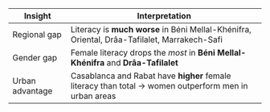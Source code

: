 | Insight         | Interpretation                                                                                        |
| --------------- | ----------------------------------------------------------------------------------------------------- |
| Regional gap    | Literacy is **much worse** in Béni Mellal-Khénifra, Oriental, Drâa-Tafilalet, Marrakech-Safi          |
| Gender gap      | Female literacy drops the *most* in **Béni Mellal-Khénifra** and **Drâa-Tafilalet**                   |
| Urban advantage | Casablanca and Rabat have **higher** female literacy than total → women outperform men in urban areas |
